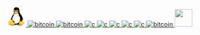 

<!-- <img align="center" alt="coding" width="100" src="https://i0.wp.com/www.printmag.com/wp-content/uploads/2021/02/4cbe8d_f1ed2800a49649848102c68fc5a66e53mv2.gif?resize=476%2C280&ssl=1"> -->





<!--
<h align="left">Hi </h>
<h align="left">      </h>
-->

<h align="left">      </h>
<p align="left">   </a> <a href="https://www.linux.org/" target="_blank" rel="noreferrer"> <img src="https://raw.githubusercontent.com/devicons/devicon/master/icons/linux/linux-original.svg" alt="linux" width="45" height="45"/> <h align="left">        </h>
</a> <a href="https://www.gnu.org/" target="_blank" rel="noreferrer"> <img src="https://upload.wikimedia.org/wikipedia/commons/8/83/The_GNU_logo.png" alt="bitcoin" width="46" height="46"/> </a> </a>
<h align="left">      </h>
</a> <a href="https://bitcoin.org/en/" target="_blank" rel="noreferrer"> <img src="https://cdn.icon-icons.com/icons2/1487/PNG/512/8369-bitcoin_102502.png" alt="bitcoin" width="46" height="46"/> </a> </a>
<h align="left">        </h>
</a> <a  href="https://twitter.com/badph3" target="_blank" rel="noreferrer"> <img src="https://preview.redd.it/twitters-new-logo-v0-520csmznemr81.png?width=640&crop=smart&auto=webp&s=5f37d4b1ddf20feb04b9b77b5c2dda5cd8e807bd" alt="c" width="45" height="45"/> </a>
<h align="left">         </h>
</a> <a href="https://www.instagram.com/badph/?next=%2F" target="_blank" rel="noreferrer"> <img src="https://www.unipile.com/wp-content/uploads/2022/09/Logo-Instagram-noir-1.png" alt="c" width="40" height="40"/>  
</a> <a href="https://www.geoguessr.com/it" target="_blank" rel="noreferrer"> <img src="https://static.wikia.nocookie.net/logopedia/images/0/0c/GeoGuessr_Globe.png/revision/latest?cb=20220415010520" alt="c" width="50" height="50"/>
  <h align="left">            </h>
</a> <a href="https://open.spotify.com/playlist/1SLOPOXVE1K2UjEbwmyfRk?si=ce654ce2b8cb436c" target="_blank" rel="noreferrer"> <img src="https://upload.wikimedia.org/wikipedia/commons/thumb/1/19/Spotify_logo_without_text.svg/2048px-Spotify_logo_without_text.svg.png" alt="c" width="39" height="39"/>  
  <h align="left">         </h>
</a> <a href="https://42.fr/en/homepage/" target="_blank" rel="noreferrer"> <img src="https://upload.wikimedia.org/wikipedia/commons/thumb/8/8d/42_Logo.svg/1200px-42_Logo.svg.png" alt="c" width="42" height="42"/>  
  <h align="left">         </h>   
</a> <a href="https://wikileaks.org/" target="_blank" rel="noreferrer"> <img src="https://cdn.iconscout.com/icon/free/png-256/wikileaks-282727.png" alt="bitcoin" width="50" height="48"/> </a> </a>
</a> <a href="https://8marketcap.com/" target="_blank" rel="noreferrer"> <img src="https://8marketcap.com/8marketcap.png" width="40" height="40"/> </a> </a>

  </p>
<!--

  <img align="center" alt="coding" width="242" src="https://gifdb.com/images/high/animated-angry-man-coding-u40xyqr26qyez70f.gif">

</a> <a href="https://nanabianca.it/" target="_blank" rel="noreferrer"> <img src="https://nanabianca.it/static/image/logo-NB.png" alt="c" width="68" height="30"/>  
  <h align="left">         </h>
  -->
